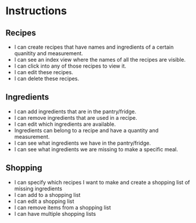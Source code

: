 # Instructions

## Recipes

- I can create recipes that have names and ingredients of a certain quanitity and measurement.
- I can see an index view where the names of all the recipes are visible.
- I can click into any of those recipes to view it.
- I can edit these recipes.
- I can delete these recipes.

## Ingredients

- I can add ingredients that are in the pantry/fridge.
- I can remove ingredients that are used in a recipe.
- I can edit which ingredients are available.
- Ingredients can belong to a recipe and have a quantity and measurement.
- I can see what ingredients we have in the pantry/fridge.
- I can see what ingredients we are missing to make a specific meal.

## Shopping

- I can specify which recipes I want to make and create a shopping list of missing ingredients
- I can add to a shopping list
- I can edit a shopping list
- I can remove items from a shopping list
- I can have multiple shopping lists